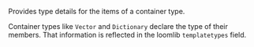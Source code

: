 Provides type details for the items of a container type.

Container types like `Vector` and `Dictionary` declare the type of their members.
That information is reflected in the loomlib `templatetypes` field.